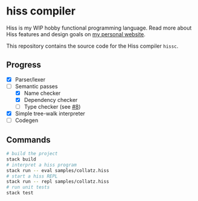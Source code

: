 # hiss compiler
Hiss is my WIP hobby functional programming language. 
Read more about Hiss features and design goals on [my personal website](https://kerrigan.dev/hiss).

This repository contains the source code for the Hiss compiler `hissc`.

## Progress
- [x] Parser/lexer
- [ ] Semantic passes
    - [x] Name checker
    - [x] Dependency checker
    - [ ] Type checker (see [#8](https://github.com/joek13/hiss/pull/8))
- [x] Simple tree-walk interpreter
- [ ] Codegen

## Commands
```bash
# build the project
stack build
# interpret a hiss program
stack run -- eval samples/collatz.hiss
# start a hiss REPL
stack run -- repl samples/collatz.hiss
# run unit tests
stack test
```

